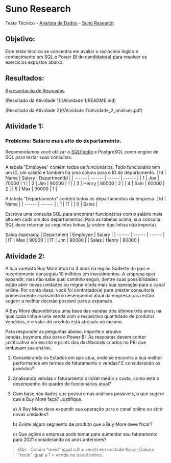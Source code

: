 # Suno Research
Teste Técnico - [Analista de Dados](https://jobs.solides.com/sunoresearch/vaga/56728) - [Suno Research](https://www.suno.com.br/)

## Objetivo:
Este teste técnico se concentra em avaliar o raciocínio lógico e conhecimento em SQL e Power BI do candidato(a) para resolver os exercícios expostos abaixo.

## Resultados:
[Apresentação de Respostas](/UakitiPires.pdf) 

[Resultado da Atividade 1](/Atividade 1/README.md) 

[Resultado da Atividade 2](/Atividade 2/atividade_2_analises.pdf) 



## Atividade 1:
### Problema: Salário mais alto do departamento.

Recomendamos você utilizar o [SQLFiddle](http://sqlfiddle.com) e PostgreSQL como engine de SQL para testar suas consultas.

A tabela "Employee" contém todos os funcionários. Todo funcionário tem um ID, um salário e também há uma coluna para o ID do departamento.
| Id | Name | Salary | DepartmentId |
| ------ | ------ | ------ | ------ |
| 1 | Joe | 70000 | 1 |
| 2 | Jim | 90000 | 1 |
| 3 | Henry | 80000 | 2 |
| 4 | Sam | 60000 | 2 |
| 5 | Max | 90000 | 1 |

A tabela "Departamento" contém todos os departamentos da empresa.
| Id | Name |
| ------ | ------ |
| 1 | IT |
| 0 | Sales |

Escreva uma consulta SQL para encontrar funcionários com o salário mais alto em cada um dos departamentos. Para as tabelas acima, sua consulta SQL deve retornar as seguintes linhas (a ordem das linhas não importa).

Saída esperada:
| Department | Employee | Salary |
| ------ | ------ | ------ |
| IT | Max | 90000 |
| IT | Jim | 90000 |
| Sales | Henry | 80000 |


## Atividade 2:

A loja varejista Buy More atua há 3 anos na região Sudeste do país e recentemente conseguiu 10 milhões em investimentos. A empresa quer expandir, mas não sabe qual caminho seguir, dentre suas possibilidades estão abrir novas unidades ou migrar ainda mais sua operação para o canal online. Por conta disso, você foi contratado(a) para prestar consultoria, primeiramente analisando o desempenho atual da empresa para então sugerir a melhor decisão possível para a expansão.

A Buy More disponibilizou uma base das vendas dos últimos três anos, na qual cada linha é uma venda com a respectiva quantidade de produtos vendidos, e o valor do produto está atrelado ao mesmo.

Para responder as perguntas abaixo, importe o arquivo vendas_buymore.xlsx para o Power BI. As respostas devem conter justificativa em escrito e prints dos dashboards criados no PBI que embasam sua análise.


1. Considerando os Estados em que atua, onde se encontra a sua melhor performance em termos de faturamento x vendas? E considerando os produtos?
2. Analisando vendas x faturamento x ticket médio x custo, como está o desempenho do quadro de funcionários atual?
3. Com base nos dados que possui e nas análises possíveis, o que sugere que a Buy More faça? Justifique.

	a) A Buy More deve expandir sua operação para o canal online ou abrir novas unidades? 
	
	b) Existe algum segmento de produto que a Buy More deve focar? 
	
	c) Que ações a empresa pode tomar para aumentar seu faturamento para 2021 considerando os anos anteriores? 

> *Obs.:*
> Coluna “meio” igual a 0 = venda em unidade física;
> Coluna “meio” igual a 1 = venda no canal online.
